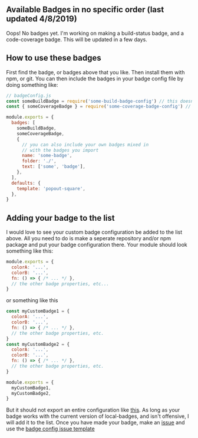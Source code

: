 ## Available Badges in no specific order (last updated 4/8/2019)

Oops! No badges yet. I'm working on making a build-status badge, and a code-coverage badge. This will be updated in a few days.


## How to use these badges

First find the badge, or badges above that you like. Then install them with npm, or git.
You can then include the badges in your badge config file by doing something like:

```js
// badgeConfig.js
const someBuildBadge = require('some-build-badge-config') // this doesnt actually exist
const { someCoverageBadge } = require('some-coverage-badge-config') // this doesnt exist either

module.exports = {
  badges: [
    someBuildBadge,
    someCoverageBadge,
    {
      // you can also include your own badges mixed in
      // with the badges you import
      name: 'some-badge',
      folder: './',
      text: ['some', 'badge'],
    },
  ],
  defaults: {
    template: 'popout-square',
  },
}
```

## Adding your badge to the list

I would love to see your custom badge configuration be added to the list above. All you need to do is make a seperate repository and/or npm package and put your badge configuration there. Your module should look something like this:
```js
module.exports = {
  colorA: '...',
  colorB: '...',
  fn: () => { /* ... */ },
  // the other badge properties, etc...
}
```
or something like this
```js
const myCustomBadge1 = {
  colorA: '...',
  colorB: '...',
  fn: () => { /* ... */ },
  // the other badge properties, etc.
}
const myCustomBadge2 = {
  colorA: '...',
  colorB: '...',
  fn: () => { /* ... */ },
  // the other badge properties, etc.
}

module.exports = {
  myCustomBadge1,
  myCustomBadge2,
}
```

But it should not export an entire configuration like [this](#how-to-use-these-badges). As long as your badge works with the current version of local-badges, and isn't offensive, I will add it to the list. Once you have made your badge, make an [issue](https://github.com/nikita-skobov/local-badges/issues) and use the [badge config issue template](ISSUE_TEMPLATE.md)
